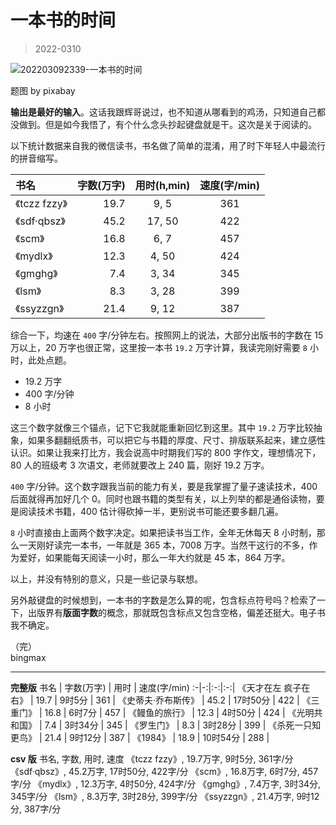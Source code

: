 # 一本书的时间

> 2022-0310

![202203092339-一本书的时间](http://md.bingmax.xyz/202203092339-一本书的时间.jpg)

题图 by pixabay

**输出是最好的输入**。这话我跟辉哥说过，也不知道从哪看到的鸡汤，只知道自己都没做到。但是如今我悟了，有个什么念头抄起键盘就是干。这次是关于阅读的。

以下统计数据来自我的微信读书，书名做了简单的混淆，用了时下年轻人中最流行的拼音缩写。

书名 | 字数(万字) | 用时(h,min) | 速度(字/min)
:-|-:|:-:|:-:|
《tczz fzzy》   | 19.7       | 9, 5      | 361    |
《sdf·qbsz》    | 45.2       | 17, 50    | 422    |
《scm》         | 16.8       | 6, 7      | 457    |
《mydlx》       | 12.3       | 4, 50     | 424    |
《gmghg》       | 7.4        | 3, 34     | 345    |
《lsm》         | 8.3        | 3, 28     | 399    |
《ssyzzgn》     | 21.4       | 9, 12     | 387    |

综合一下，均速在 `400` 字/分钟左右。按照网上的说法，大部分出版书的字数在 15 万以上，20 万字也很正常，这里按一本书 `19.2` 万字计算，我读完刚好需要 `8` 小时，此处点题。

- 19.2 万字
- 400 字/分钟
- 8 小时

这三个数字就像三个锚点，记下它我就能重新回忆到这里。其中 `19.2` 万字比较抽象，如果多翻翻纸质书，可以把它与书籍的厚度、尺寸、排版联系起来，建立感性认识。如果让我来打比方，我会说高中时期我们写的 800 字作文，理想情况下，80 人的班级考 3 次语文，老师就要改上 240 篇，刚好 19.2 万字。

`400` 字/分钟。这个数字跟我当前的能力有关，要是我掌握了量子速读技术，400 后面就得再加好几个 0。同时也跟书籍的类型有关，以上列举的都是通俗读物，要是阅读技术书籍，400 估计得砍掉一半，更别说书可能还要多翻几遍。

`8` 小时直接由上面两个数字决定。如果把读书当工作，全年无休每天 8 小时制，那么一天刚好读完一本书，一年就是 365 本，7008 万字。当然干这行的不多，作为爱好，如果能每天阅读一小时，那么一年大约就是 45 本，864 万字。

以上，并没有特别的意义，只是一些记录与联想。

另外敲键盘的时候想到，一本书的字数是怎么算的呢，包含标点符号吗？检索了一下，出版界有**版面字数**的概念，那就既包含标点又包含空格，偏差还挺大。电子书我不确定。


（完）    
bingmax


---


**完整版**
书名 | 字数(万字) | 用时 | 速度(字/min)
:-|-:|:-:|:-:|
《天才在左 疯子在右》   | 19.7       | 9时5分      | 361 |
《史蒂夫·乔布斯传》     | 45.2       | 17时50分    | 422 |
《三重门》            | 16.8        | 6时7分     | 457 |
《鳗鱼的旅行》         | 12.3       | 4时50分     | 424 |
《光明共和国》         | 7.4        | 3时34分     | 345 |
《罗生门》            | 8.3        | 3时28分     | 399 |
《杀死一只知更鸟》      | 21.4       | 9时12分     | 387 |
《1984》             | 18.9       | 10时54分     | 288 |


**csv 版**
书名, 字数, 用时, 速度
《tczz fzzy》, 19.7万字, 9时5分, 361字/分
《sdf·qbsz》, 45.2万字, 17时50分, 422字/分
《scm》, 16.8万字, 6时7分, 457字/分
《mydlx》, 12.3万字, 4时50分, 424字/分
《gmghg》, 7.4万字, 3时34分, 345字/分
《lsm》, 8.3万字, 3时28分, 399字/分
《ssyzzgn》, 21.4万字, 9时12分, 387字/分


